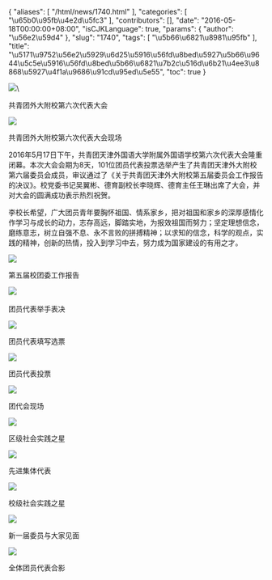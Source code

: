 {
    "aliases": [
        "/html/news/1740.html"
    ],
    "categories": [
        "\u65b0\u95fb\u4e2d\u5fc3"
    ],
    "contributors": [],
    "date": "2016-05-18T00:00:00+08:00",
    "isCJKLanguage": true,
    "params": {
        "author": "\u56e2\u59d4"
    },
    "slug": "1740",
    "tags": [
        "\u5b66\u6821\u8981\u95fb"
    ],
    "title": "\u5171\u9752\u56e2\u5929\u6d25\u5916\u56fd\u8bed\u5927\u5b66\u9644\u5c5e\u5916\u56fd\u8bed\u5b66\u6821\u7b2c\u516d\u6b21\u4ee3\u8868\u5927\u4f1a\u9686\u91cd\u95ed\u5e55",
    "toc": true
}

![](https://cdn.tfls.online/mirror/full/e8c93be6fa9af199e179272207bb20ea7efd48e3.jpg)\




 共青团外大附校第六次代表大会




![](https://cdn.tfls.online/mirror/full/5fad77aa70fbc38167187d887e98558ce2c59056.jpg)




 共青团外大附校第六次代表大会现场




2016年5月17日下午，共青团天津外国语大学附属外国语学校第六次代表大会隆重闭幕。本次大会会期为8天，101位团员代表投票选举产生了共青团天津外大附校第六届委员会成员，审议通过了《关于共青团天津外大附校第五届委员会工作报告的决议》。校党委书记吴翼彬、德育副校长李晓辉、德育主任王琳出席了大会，并对大会的圆满成功表示热烈祝贺。




李校长希望，广大团员青年要胸怀祖国、情系家乡，把对祖国和家乡的深厚感情化作学习与成长的动力，志存高远，脚踏实地，为报效祖国而努力；坚定理想信念，磨练意志，树立自强不息、永不言败的拼搏精神；以求知的信念，科学的观点，实践的精神，创新的热情，投入到学习中去，努力成为国家建设的有用之才。




  






  





![](https://cdn.tfls.online/mirror/full/940a501f9fdae440c12912ea631ac301f74adc3f.jpg)




 第五届校团委工作报告




![](https://cdn.tfls.online/mirror/full/b565ae73fd0799215498dd611b65cc87d4a4b89b.jpg) 




 团员代表举手表决




![](https://cdn.tfls.online/mirror/full/3610e7360a301afb6ea36d904c44283de17d5022.jpg)




 团员代表填写选票




![](https://cdn.tfls.online/mirror/full/571748de0ffab544e4a687e0ec566dc0fa0072ec.jpg)




 团员代表投票




![](https://cdn.tfls.online/mirror/full/49da117f8b02a0ecbc7f00bf3f2c34559ea7900d.jpg)




 团代会现场




![](https://cdn.tfls.online/mirror/full/1844be565192320e2b0f457d1a5d250ac5ef4fd0.jpg)




 区级社会实践之星




![](https://cdn.tfls.online/mirror/full/695d041aa18b1bd865d44983b9ba9404e25cfe99.jpg)




 先进集体代表




![](https://cdn.tfls.online/mirror/full/81060ce624b146aa12a886c0ca439908fde0f63c.jpg)




 校级社会实践之星




![](https://cdn.tfls.online/mirror/full/375b2c462e2e93afaeb84ef7bba437f3690498b0.jpg)




 新一届委员与大家见面




![](https://cdn.tfls.online/mirror/full/e9f10fedb489745138cf1c44f19d662300a385dd.jpg)




 全体团员代表合影



